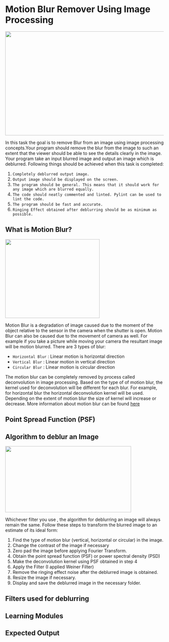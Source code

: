 # Motion Blur Remover Using Image Processing
<img align = "center" width = "600" height = "330" src = "https://github.com/varun7860/Artificial-Intelligence/blob/main/Image%20Processing/Motion%20Blur%20Remover/Assets/Image%20Deblurring.jpg">
  
In this task the goal is to remove Blur from an image using image processing concepts.Your program should remove the
blur from the image to such an extent that the viewer should be able to see the details clearly in the image. Your program
take an input blurred image and output an image which is deblurred. Following things should be achieved when this task is
completed:

1. `Completely deblurred output image.`
2. `Output image should be displayed on the screen.`
3. `The program should be general. This means that it should work for any image which are blurred equally.`
4. `The code should neatly commented and linted. Pylint can be used to lint the code.`
5. `The program should be fast and accurate.`
6. `Ringing Effect obtained after deblurring should be as minimum as possible.`

## What is Motion Blur?
<img align = "center" width = "300" height = "250" src = "https://github.com/varun7860/Artificial-Intelligence/blob/main/Image%20Processing/Motion%20Blur%20Remover/Assets/Blurred%20Image.gif">

Motion Blur is a degradation of image caused due to the moment of the object relative to the sensor in the camera when the
shutter is open. Motion Blur can also be caused due to the movement of camera as well. For example if you take a picture while
moving your camera the resultant image will be motion blurred. There are 3 types of blur:

- `Horizontal Blur` : Linear motion is horizontal direction
- `Vertical Blur` : Linear motion in vertical direction
- `Circular Blur` : Linear motion is circular direction

The motion blur can be completely removed by process called deconvolution in image processing. Based on the type of of motion
blur, the kernel used for deconvolution will be different for each blur. For example, for horizontal blur the horizontal deconvolution
kernel will be used. Depending on the extent of motion blur the size of kernel will increase or decrease. More information about motion
blur can be found [here](https://homepages.inf.ed.ac.uk/rbf/CVonline/LOCAL_COPIES/AV0506/s0198594.pdf)

## Point Spread Function (PSF)

## Algorithm to deblur an Image

<img align = "center" width = "400" height = "210" src = "https://github.com/varun7860/Artificial-Intelligence/blob/main/Image%20Processing/Motion%20Blur%20Remover/Assets/Algorithm.jpg">

<BR>
  
Whichever filter you use , the algorithm for deblurring an image will always remain the same. Follow these steps to transform the blurred
image to an estimate of its ideal form:

1. Find the type of motion blur (vertical, horizontal or circular) in the image.
2. Change the contrast of the image if necessary
3. Zero pad the image before applying Fourier Transform.
4. Obtain the point spread function (PSF) or power spectral density (PSD)
5. Make the deconvolution kernel using PSF obtained in step 4
6. Apply the Filter (I applied Weiner Filter)
7. Remove the ringing effect noise after the deblurred image is obtained.
8. Resize the image if necessary.
9. Display and save the deblurred image in the necessary folder.

## Filters used for deblurring

## Learning Modules

## Expected Output
